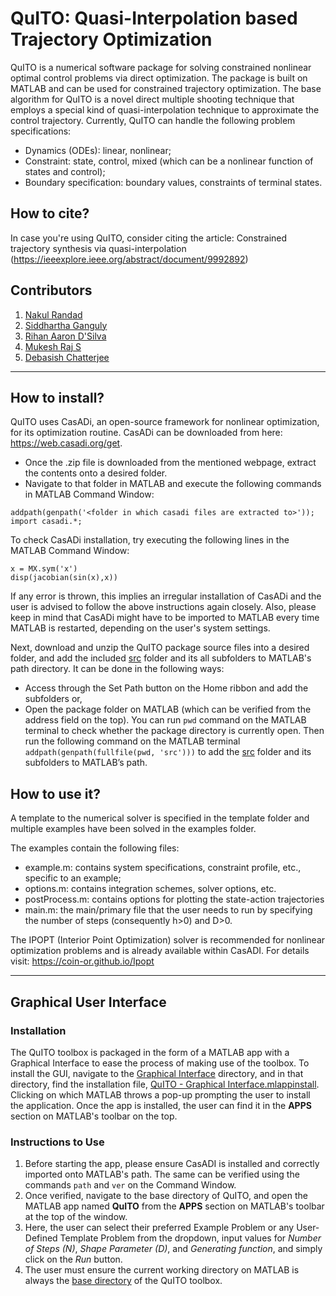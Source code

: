 # QuITO: Quasi-Interpolation based Trajectory Optimization 
 
QuITO is a numerical software package for solving constrained nonlinear optimal control problems via direct optimization. The package is built on MATLAB and can be used for constrained trajectory optimization. The base algorithm for QuITO is a novel direct multiple shooting technique that employs a special kind of quasi-interpolation technique to approximate the control trajectory. Currently, QuITO can handle the following problem specifications: 

* Dynamics (ODEs): linear, nonlinear;
* Constraint: state, control, mixed (which can be a nonlinear function of states and control);
* Boundary specification: boundary values, constraints of terminal states.

## How to cite?
In case you're using QuITO, consider citing the article: 
Constrained trajectory synthesis via quasi-interpolation (https://ieeexplore.ieee.org/abstract/document/9992892)

## Contributors

1) [Nakul Randad](https://nakulrandad.github.io/)
2) [Siddhartha Ganguly](https://sites.google.com/view/siddhartha-ganguly)
3) [Rihan Aaron D'Silva](https://www.linkedin.com/in/rihan-aaron-d-silva/)
4) [Mukesh Raj S](https://www.linkedin.com/in/mukesh-raj-s-658117221/)
5) [Debasish Chatterjee](https://www.sc.iitb.ac.in/~chatterjee/master/homepage/index.html)
---

## How to install?

QuITO uses CasADi, an open-source framework for nonlinear optimization, for its optimization routine. CasADi can be downloaded from here: https://web.casadi.org/get. 
- Once the .zip file is downloaded from the mentioned webpage, extract the contents onto a desired folder.  
- Navigate to that folder in MATLAB and execute the following commands in MATLAB Command Window:
```
addpath(genpath('<folder in which casadi files are extracted to>'));
import casadi.*;
``` 

To check CasADi installation, try executing the following lines in the MATLAB Command Window:
```
x = MX.sym('x')
disp(jacobian(sin(x),x))
```
If any error is thrown, this implies an irregular installation of CasADi and the user is advised to follow the above instructions again closely. Also, please keep in mind that CasADi might have to be imported to MATLAB every time MATLAB is restarted, depending on the user's system settings.


Next, download and unzip the QuITO package source files into a  desired folder, and add the included [src](./src/) folder and its all subfolders to MATLAB's path directory. It can be done in the following ways:
- Access through the Set Path button on the Home ribbon and add the subfolders or,
- Open the package folder on MATLAB (which can be verified from the address field on the top). You can run `pwd` command on the MATLAB terminal to check whether the package directory is currently open. Then run the following command on the MATLAB terminal `addpath(genpath(fullfile(pwd, 'src')))` to add the [src](./src) folder and its subfolders to MATLAB’s path.

## How to use it?

A template to the numerical solver is specified in the template folder and multiple examples have been solved in the examples folder. <br> 

The examples contain the following files: <br>

* example.m: contains system specifications, constraint profile, etc., specific to an example;
* options.m: contains integration schemes, solver options, etc.
* postProcess.m: contains options for plotting the state-action trajectories
* main.m: the main/primary file that the user needs to run by specifying the number of steps (consequently h>0) and D>0.

The IPOPT (Interior Point Optimization) solver is recommended for nonlinear optimization problems and is already available within CasADI. For details visit: https://coin-or.github.io/Ipopt

---

## Graphical User Interface

### Installation
The QuITO toolbox is packaged in the form of a MATLAB app with a Graphical Interface to ease the process of making use of the toolbox. To install the GUI, navigate to the [Graphical Interface](./Graphical%20Interface/) directory, and in that directory, find the installation file, [QuITO - Graphical Interface.mlappinstall](./Graphical%20Interface/QuITO%20-%20Graphical%20Interface.mlappinstall). Clicking on which MATLAB throws a pop-up prompting the user to install the application. Once the app is installed, the user can find it in the **APPS** section on MATLAB's toolbar on the top. 

### Instructions to Use
1) Before starting the app, please ensure CasADI is installed and correctly imported onto MATLAB's path. The same can be verified using the commands `path` and `ver` on the Command Window.
2) Once verified, navigate to the base directory of QuITO, and open the MATLAB app named **QuITO** from the **APPS** section on MATLAB's toolbar at the top of the window.
3) Here, the user can select their preferred Example Problem or any User-Defined Template Problem from the dropdown, input values for _Number of Steps (N)_, _Shape Parameter (D)_, and _Generating function_, and simply click on the _Run_ button.
4) The user must ensure the current working directory on MATLAB is always the [base directory](./) of the QuITO toolbox.
